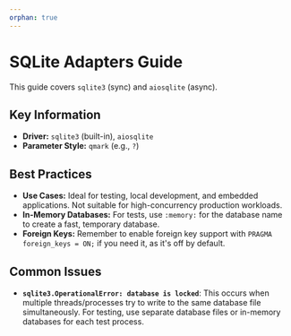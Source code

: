 ```yaml
---
orphan: true
---
```


# SQLite Adapters Guide

This guide covers `sqlite3` (sync) and `aiosqlite` (async).

## Key Information

-   **Driver:** `sqlite3` (built-in), `aiosqlite`
-   **Parameter Style:** `qmark` (e.g., `?`)

## Best Practices

-   **Use Cases:** Ideal for testing, local development, and embedded applications. Not suitable for high-concurrency production workloads.
-   **In-Memory Databases:** For tests, use `:memory:` for the database name to create a fast, temporary database.
-   **Foreign Keys:** Remember to enable foreign key support with `PRAGMA foreign_keys = ON;` if you need it, as it's off by default.

## Common Issues

-   **`sqlite3.OperationalError: database is locked`**: This occurs when multiple threads/processes try to write to the same database file simultaneously. For testing, use separate database files or in-memory databases for each test process.
